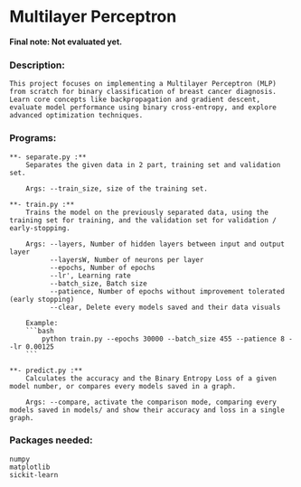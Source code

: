# Multilayer Perceptron

**Final note: Not evaluated yet.**


### Description:
    This project focuses on implementing a Multilayer Perceptron (MLP) from scratch for binary classification of breast cancer diagnosis.
    Learn core concepts like backpropagation and gradient descent, evaluate model performance using binary cross-entropy, and explore advanced optimization techniques.


### Programs:
    **- separate.py :**
        Separates the given data in 2 part, training set and validation set.

        Args: --train_size, size of the training set.

    **- train.py :**
        Trains the model on the previously separated data, using the training set for training, and the validation set for validation / early-stopping.

        Args: --layers, Number of hidden layers between input and output layer
              --layersW, Number of neurons per layer
              --epochs, Number of epochs
              --lr', Learning rate
              --batch_size, Batch size
              --patience, Number of epochs without improvement tolerated (early stopping)
              --clear, Delete every models saved and their data visuals
        
        Example: 
        ```bash
            python train.py --epochs 30000 --batch_size 455 --patience 8 --lr 0.00125 
        ```
    
    **- predict.py :**
        Calculates the accuracy and the Binary Entropy Loss of a given model number, or compares every models saved in a graph.

        Args: --compare, activate the comparison mode, comparing every models saved in models/ and show their accuracy and loss in a single graph.
    

### Packages needed:
    numpy
    matplotlib
    sickit-learn